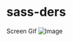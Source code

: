 # sass-ders

Screen Gif
![Image](https://github.com/user-attachments/assets/77e1d483-90f7-4fd8-8207-5e7c535dd497)

